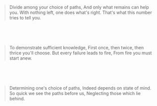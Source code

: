 > Divide among your choice of paths,
> And only what remains can help you.
> With nothing left, one does what's right.
> That's what this number tries to tell you. 

<br><br><br>

> To demonstrate sufficient knowledge, 
> First once, then twice, then thrice you'll choose.
> But every failure leads to fire,
> From fire you must start anew. 


<br><br><br>


> Determining one's choice of paths,
> Indeed depends on state of mind.
> So quick we see the paths before us,
> Neglecting those which lie behind.
